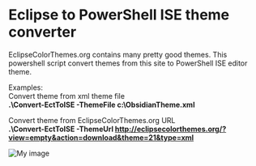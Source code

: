 Eclipse to PowerShell ISE theme converter
==========
EclipseColorThemes.org contains many pretty good themes. This powershell script convert themes from this site to PowerShell ISE editor theme.

Examples:  
Convert theme from xml theme file  
**.\Convert-EctToISE -ThemeFile c:\ObsidianTheme.xml**  

Convert theme from EclipseColorThemes.org URL  
**.\Convert-EctToISE -ThemeUrl http://eclipsecolorthemes.org/?view=empty&action=download&theme=21&type=xml**

![My image](akawhoami.github.com/psisetheme/obsidiantheme.png)
